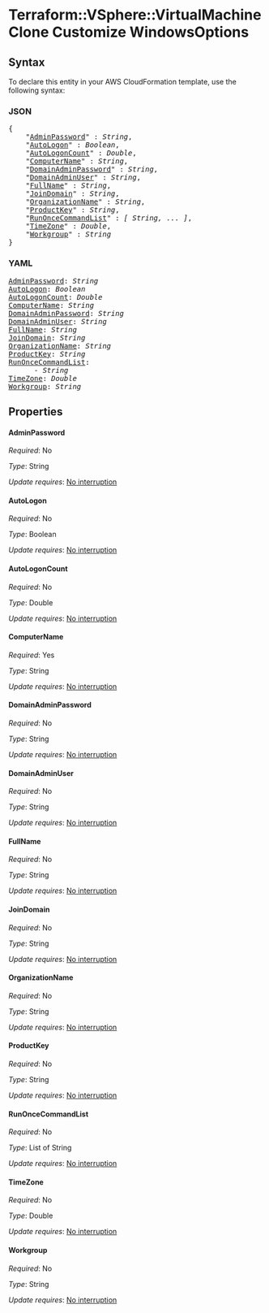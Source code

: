 # Terraform::VSphere::VirtualMachine Clone Customize WindowsOptions

## Syntax

To declare this entity in your AWS CloudFormation template, use the following syntax:

### JSON

<pre>
{
    "<a href="#adminpassword" title="AdminPassword">AdminPassword</a>" : <i>String</i>,
    "<a href="#autologon" title="AutoLogon">AutoLogon</a>" : <i>Boolean</i>,
    "<a href="#autologoncount" title="AutoLogonCount">AutoLogonCount</a>" : <i>Double</i>,
    "<a href="#computername" title="ComputerName">ComputerName</a>" : <i>String</i>,
    "<a href="#domainadminpassword" title="DomainAdminPassword">DomainAdminPassword</a>" : <i>String</i>,
    "<a href="#domainadminuser" title="DomainAdminUser">DomainAdminUser</a>" : <i>String</i>,
    "<a href="#fullname" title="FullName">FullName</a>" : <i>String</i>,
    "<a href="#joindomain" title="JoinDomain">JoinDomain</a>" : <i>String</i>,
    "<a href="#organizationname" title="OrganizationName">OrganizationName</a>" : <i>String</i>,
    "<a href="#productkey" title="ProductKey">ProductKey</a>" : <i>String</i>,
    "<a href="#runoncecommandlist" title="RunOnceCommandList">RunOnceCommandList</a>" : <i>[ String, ... ]</i>,
    "<a href="#timezone" title="TimeZone">TimeZone</a>" : <i>Double</i>,
    "<a href="#workgroup" title="Workgroup">Workgroup</a>" : <i>String</i>
}
</pre>

### YAML

<pre>
<a href="#adminpassword" title="AdminPassword">AdminPassword</a>: <i>String</i>
<a href="#autologon" title="AutoLogon">AutoLogon</a>: <i>Boolean</i>
<a href="#autologoncount" title="AutoLogonCount">AutoLogonCount</a>: <i>Double</i>
<a href="#computername" title="ComputerName">ComputerName</a>: <i>String</i>
<a href="#domainadminpassword" title="DomainAdminPassword">DomainAdminPassword</a>: <i>String</i>
<a href="#domainadminuser" title="DomainAdminUser">DomainAdminUser</a>: <i>String</i>
<a href="#fullname" title="FullName">FullName</a>: <i>String</i>
<a href="#joindomain" title="JoinDomain">JoinDomain</a>: <i>String</i>
<a href="#organizationname" title="OrganizationName">OrganizationName</a>: <i>String</i>
<a href="#productkey" title="ProductKey">ProductKey</a>: <i>String</i>
<a href="#runoncecommandlist" title="RunOnceCommandList">RunOnceCommandList</a>: <i>
      - String</i>
<a href="#timezone" title="TimeZone">TimeZone</a>: <i>Double</i>
<a href="#workgroup" title="Workgroup">Workgroup</a>: <i>String</i>
</pre>

## Properties

#### AdminPassword

_Required_: No

_Type_: String

_Update requires_: [No interruption](https://docs.aws.amazon.com/AWSCloudFormation/latest/UserGuide/using-cfn-updating-stacks-update-behaviors.html#update-no-interrupt)

#### AutoLogon

_Required_: No

_Type_: Boolean

_Update requires_: [No interruption](https://docs.aws.amazon.com/AWSCloudFormation/latest/UserGuide/using-cfn-updating-stacks-update-behaviors.html#update-no-interrupt)

#### AutoLogonCount

_Required_: No

_Type_: Double

_Update requires_: [No interruption](https://docs.aws.amazon.com/AWSCloudFormation/latest/UserGuide/using-cfn-updating-stacks-update-behaviors.html#update-no-interrupt)

#### ComputerName

_Required_: Yes

_Type_: String

_Update requires_: [No interruption](https://docs.aws.amazon.com/AWSCloudFormation/latest/UserGuide/using-cfn-updating-stacks-update-behaviors.html#update-no-interrupt)

#### DomainAdminPassword

_Required_: No

_Type_: String

_Update requires_: [No interruption](https://docs.aws.amazon.com/AWSCloudFormation/latest/UserGuide/using-cfn-updating-stacks-update-behaviors.html#update-no-interrupt)

#### DomainAdminUser

_Required_: No

_Type_: String

_Update requires_: [No interruption](https://docs.aws.amazon.com/AWSCloudFormation/latest/UserGuide/using-cfn-updating-stacks-update-behaviors.html#update-no-interrupt)

#### FullName

_Required_: No

_Type_: String

_Update requires_: [No interruption](https://docs.aws.amazon.com/AWSCloudFormation/latest/UserGuide/using-cfn-updating-stacks-update-behaviors.html#update-no-interrupt)

#### JoinDomain

_Required_: No

_Type_: String

_Update requires_: [No interruption](https://docs.aws.amazon.com/AWSCloudFormation/latest/UserGuide/using-cfn-updating-stacks-update-behaviors.html#update-no-interrupt)

#### OrganizationName

_Required_: No

_Type_: String

_Update requires_: [No interruption](https://docs.aws.amazon.com/AWSCloudFormation/latest/UserGuide/using-cfn-updating-stacks-update-behaviors.html#update-no-interrupt)

#### ProductKey

_Required_: No

_Type_: String

_Update requires_: [No interruption](https://docs.aws.amazon.com/AWSCloudFormation/latest/UserGuide/using-cfn-updating-stacks-update-behaviors.html#update-no-interrupt)

#### RunOnceCommandList

_Required_: No

_Type_: List of String

_Update requires_: [No interruption](https://docs.aws.amazon.com/AWSCloudFormation/latest/UserGuide/using-cfn-updating-stacks-update-behaviors.html#update-no-interrupt)

#### TimeZone

_Required_: No

_Type_: Double

_Update requires_: [No interruption](https://docs.aws.amazon.com/AWSCloudFormation/latest/UserGuide/using-cfn-updating-stacks-update-behaviors.html#update-no-interrupt)

#### Workgroup

_Required_: No

_Type_: String

_Update requires_: [No interruption](https://docs.aws.amazon.com/AWSCloudFormation/latest/UserGuide/using-cfn-updating-stacks-update-behaviors.html#update-no-interrupt)

